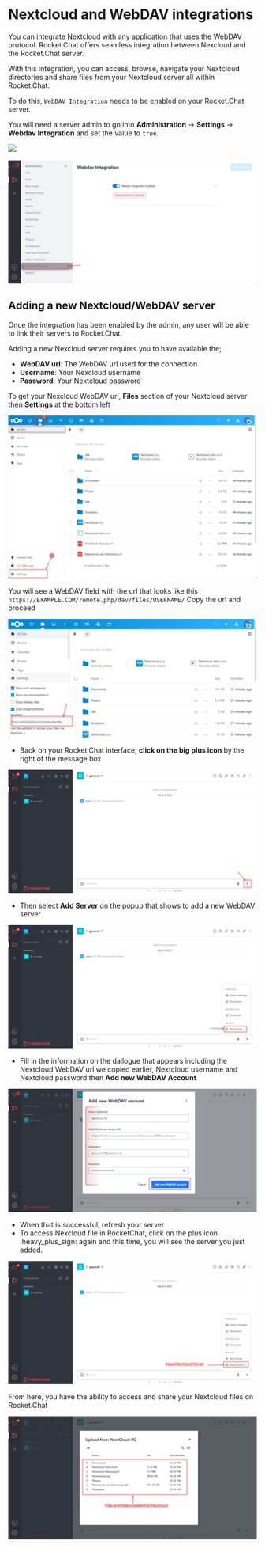 # Nextcloud and WebDAV integrations

You can integrate Nextcloud with any application that uses the WebDAV protocol. Rocket.Chat offers seamless integration between Nexcloud and the Rocket.Chat server.

With this integration, you can access, browse, navigate your Nextcloud directories and share files from your Nextcloud server all within Rocket.Chat.

To do this,  `WebDAV Integration` needs to be enabled on your Rocket.Chat server.&#x20;

You will need a server admin to go into **Administration** -> **Settings** -> **Webdav Integration** and set the value to `true`.

![](<../../../../.gitbook/assets/administration >)

![](<../../../../.gitbook/assets/image (678).png>)

## Adding a new Nextcloud/WebDAV server

Once the integration has been enabled by the admin, any user will be able to link their servers to Rocket.Chat.

Adding a new Nexcloud server requires you to have available the;

* **WebDAV url**: The WebDAV url used for the connection
* **Username**: Your Nexcloud username
* **Password**: Your Nextcloud password

To get your Nexcloud WebDAV url, **Files** section of your Nextcloud server then **Settings** at the bottom left

![](<../../../../.gitbook/assets/image (670).png>)

You will see a WebDAV field with the url that looks like this `https://EXAMPLE.COM/remote.php/dav/files/USERNAME/` Copy the url and proceed

![](<../../../../.gitbook/assets/image (658).png>)

* Back on your Rocket.Chat interface, **click on the big plus icon** by the right of the message box

![](<../../../../.gitbook/assets/image (690).png>)

* Then select **Add Server** on the popup that shows to add a new WebDAV server

![](<../../../../.gitbook/assets/image (647).png>)

* Fill in the information on the dailogue that appears including the Nextcloud WebDAV url we copied earlier, Nextcloud username and Nextcloud password then **Add new WebDAV Account**

![](<../../../../.gitbook/assets/image (670) (1).png>)

* When that is successful, refresh your server
* To access Nexcloud file in RocketChat, click on the plus icon :heavy\_plus\_sign: again and this time, you will see the server you just added.&#x20;

![](<../../../../.gitbook/assets/image (677) (1).png>)

From here, you have the ability to access and share your Nextcloud files on Rocket.Chat

![](<../../../../.gitbook/assets/image (672).png>)

